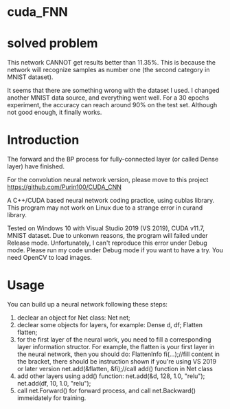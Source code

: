# cuda_FNN

# solved problem
This network CANNOT get results better than 11.35%. This is because the network will recognize samples as number one (the second category in MNIST dataset).

It seems that there are something wrong with the dataset I used. I changed another MNIST data source, and everything went well. For a 30 epochs experiment, the accuracy can reach around 90% on the test set. Although not good enough, it finally works.

# Introduction
The forward and the BP process for fully-connected layer (or called Dense layer) have finished.

For the convolution neural network version, please move to this project https://github.com/Purin100/CUDA_CNN

A C++/CUDA based neural network coding practice, using cublas library.
This program may not work on Linux due to a strange error in curand library.

Tested on Windows 10 with Visual Studio 2019 (VS 2019), CUDA v11.7, MNIST dataset. Due to unkonwn reasons, the program will failed under Release mode. Unfortunately, I can't reproduce this error under Debug mode.
Please run my code under Debug mode if you want to have a try. You need OpenCV to load images.

# Usage
You can build up a neural network following these steps:
1) declear an object for Net class: Net net;
2) declear some objects for layers, for example: Dense d, df; Flatten flatten;
3) for the first layer of the neural work, you need to fill a corresponding layer information structor. For example, the flatten is your first layer in the neural network, then you should do:
   FlattenInfo fi(...);//fill content in the bracket, there should be instruction shown if you're using VS 2019 or later version
   net.add(&flatten, &fi);//call add() function in Net class
4) add other layers using add() function: net.add(&d, 128, 1.0, "relu"); net.add(df, 10, 1.0, "relu");
5) call net.Forward() for forward process, and call net.Backward() immeidately for training.

